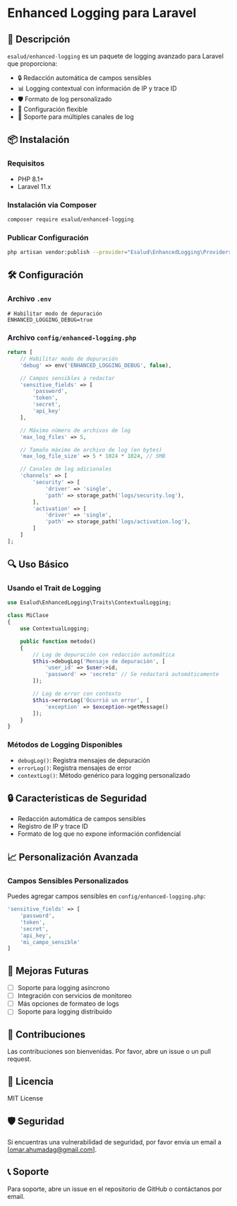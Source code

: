 # Enhanced Logging para Laravel

## 🚀 Descripción

`esalud/enhanced-logging` es un paquete de logging avanzado para Laravel que proporciona:

- 🔒 Redacción automática de campos sensibles
- 📊 Logging contextual con información de IP y trace ID
- 🛡️ Formato de log personalizado
- 🔧 Configuración flexible
- 📝 Soporte para múltiples canales de log

## 📦 Instalación

### Requisitos

- PHP 8.1+
- Laravel 11.x

### Instalación via Composer

```bash
composer require esalud/enhanced-logging
```

### Publicar Configuración

```bash
php artisan vendor:publish --provider="Esalud\EnhancedLogging\Providers\EnhancedLoggingServiceProvider"
```

## 🛠️ Configuración

### Archivo `.env`

```env
# Habilitar modo de depuración
ENHANCED_LOGGING_DEBUG=true
```

### Archivo `config/enhanced-logging.php`

```php
return [
    // Habilitar modo de depuración
    'debug' => env('ENHANCED_LOGGING_DEBUG', false),

    // Campos sensibles a redactar
    'sensitive_fields' => [
        'password', 
        'token', 
        'secret', 
        'api_key'
    ],

    // Máximo número de archivos de log
    'max_log_files' => 5,

    // Tamaño máximo de archivo de log (en bytes)
    'max_log_file_size' => 5 * 1024 * 1024, // 5MB

    // Canales de log adicionales
    'channels' => [
        'security' => [
            'driver' => 'single',
            'path' => storage_path('logs/security.log'),
        ],
        'activation' => [
            'driver' => 'single', 
            'path' => storage_path('logs/activation.log'),
        ]
    ]
];
```

## 🔍 Uso Básico

### Usando el Trait de Logging

```php
use Esalud\EnhancedLogging\Traits\ContextualLogging;

class MiClase 
{
    use ContextualLogging;

    public function metodo()
    {
        // Log de depuración con redacción automática
        $this->debugLog('Mensaje de depuración', [
            'user_id' => $user->id,
            'password' => 'secreto' // Se redactará automáticamente
        ]);

        // Log de error con contexto
        $this->errorLog('Ocurrió un error', [
            'exception' => $exception->getMessage()
        ]);
    }
}
```

### Métodos de Logging Disponibles

- `debugLog()`: Registra mensajes de depuración
- `errorLog()`: Registra mensajes de error
- `contextLog()`: Método genérico para logging personalizado

## 🔒 Características de Seguridad

- Redacción automática de campos sensibles
- Registro de IP y trace ID
- Formato de log que no expone información confidencial

## 📈 Personalización Avanzada

### Campos Sensibles Personalizados

Puedes agregar campos sensibles en `config/enhanced-logging.php`:

```php
'sensitive_fields' => [
    'password', 
    'token', 
    'secret', 
    'api_key',
    'mi_campo_sensible'
]
```

## 🚧 Mejoras Futuras

- [ ] Soporte para logging asíncrono
- [ ] Integración con servicios de monitoreo
- [ ] Más opciones de formateo de logs
- [ ] Soporte para logging distribuido

## 🤝 Contribuciones

Las contribuciones son bienvenidas. Por favor, abre un issue o un pull request.

## 📄 Licencia

MIT License

## 🛡️ Seguridad

Si encuentras una vulnerabilidad de seguridad, por favor envía un email a [omar.ahumadag@gmail.com].

## 📞 Soporte

Para soporte, abre un issue en el repositorio de GitHub o contáctanos por email.
